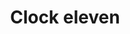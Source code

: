 ---
title: Clock eleven
tags: ["clock", "eleven", "time", "watch", "hour", "clockwise", "countdown", "reminder"]
icon: clock-eleven
svg: '<svg xmlns="http://www.w3.org/2000/svg" width="24" height="24" fill="none" viewBox="0 0 24 24" stroke-width="1.5" stroke-linecap="round" stroke-linejoin="round" stroke="currentColor"><path d="M12 6v6L9.5 8"/><path d="M21 12a9 9 0 1 1-18 0 9 9 0 0 1 18 0"/></svg>'
---
